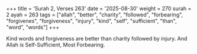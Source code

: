 +++
title = 'Surah 2, Verses 263'
date = '2025-08-30'
weight = 270
surah = 2
ayah = 263
tags = ["allah", "better", "charity", "followed", "forbearing", "forgivenes", "forgiveness", "injury", "kind", "self", "sufficient", "than", "word", "words"]
+++

Kind words and forgiveness are better than charity followed by injury. And Allah is Self-Sufficient, Most Forbearing.